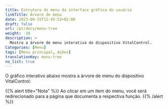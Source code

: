 ```yaml
---
title: Estrutura do menu da interface gráfica do usuário
linkTitle: Árvore de menu
date: 2023-09-15T12:45:53+02:00
draft: false
url: /pt/docs/menu-tree
weight: -10
description: >
  Mostra a árvore de menu interativa do dispositivo VitalControl.
Categories: [Menu]
tags: [Menu principal, Ações]
translationKey: menu-tree
no_list: true
---
```


O gráfico interativo abaixo mostra a árvore de menu do dispositivo VitalControl:

{{% alert title="Nota" %}}
Ao clicar em um item do menu, você será redirecionado para a página que documenta a respectiva função.
{{% /alert %}}

<object data="menu-tree.svg" type="image/svg+xml" width="1100" >
</object>
